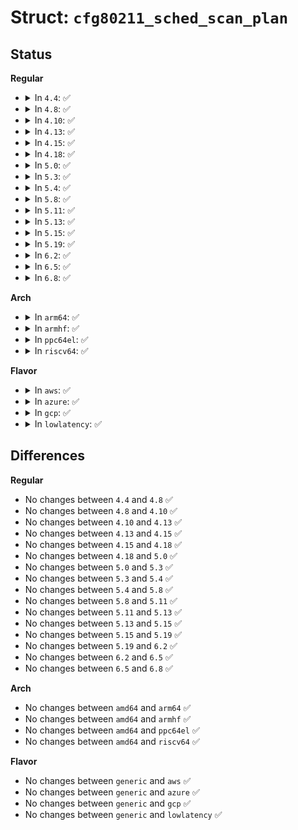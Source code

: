 # Struct: <code>cfg80211_sched_scan_plan</code>

## Status
<b>Regular</b>
<ul>
<li>
<details>
<summary>In <code>4.4</code>: ✅</summary>

```c
struct cfg80211_sched_scan_plan {
    u32 interval;
    u32 iterations;
};
```
</details>
</li>
<li>
<details>
<summary>In <code>4.8</code>: ✅</summary>

```c
struct cfg80211_sched_scan_plan {
    u32 interval;
    u32 iterations;
};
```
</details>
</li>
<li>
<details>
<summary>In <code>4.10</code>: ✅</summary>

```c
struct cfg80211_sched_scan_plan {
    u32 interval;
    u32 iterations;
};
```
</details>
</li>
<li>
<details>
<summary>In <code>4.13</code>: ✅</summary>

```c
struct cfg80211_sched_scan_plan {
    u32 interval;
    u32 iterations;
};
```
</details>
</li>
<li>
<details>
<summary>In <code>4.15</code>: ✅</summary>

```c
struct cfg80211_sched_scan_plan {
    u32 interval;
    u32 iterations;
};
```
</details>
</li>
<li>
<details>
<summary>In <code>4.18</code>: ✅</summary>

```c
struct cfg80211_sched_scan_plan {
    u32 interval;
    u32 iterations;
};
```
</details>
</li>
<li>
<details>
<summary>In <code>5.0</code>: ✅</summary>

```c
struct cfg80211_sched_scan_plan {
    u32 interval;
    u32 iterations;
};
```
</details>
</li>
<li>
<details>
<summary>In <code>5.3</code>: ✅</summary>

```c
struct cfg80211_sched_scan_plan {
    u32 interval;
    u32 iterations;
};
```
</details>
</li>
<li>
<details>
<summary>In <code>5.4</code>: ✅</summary>

```c
struct cfg80211_sched_scan_plan {
    u32 interval;
    u32 iterations;
};
```
</details>
</li>
<li>
<details>
<summary>In <code>5.8</code>: ✅</summary>

```c
struct cfg80211_sched_scan_plan {
    u32 interval;
    u32 iterations;
};
```
</details>
</li>
<li>
<details>
<summary>In <code>5.11</code>: ✅</summary>

```c
struct cfg80211_sched_scan_plan {
    u32 interval;
    u32 iterations;
};
```
</details>
</li>
<li>
<details>
<summary>In <code>5.13</code>: ✅</summary>

```c
struct cfg80211_sched_scan_plan {
    u32 interval;
    u32 iterations;
};
```
</details>
</li>
<li>
<details>
<summary>In <code>5.15</code>: ✅</summary>

```c
struct cfg80211_sched_scan_plan {
    u32 interval;
    u32 iterations;
};
```
</details>
</li>
<li>
<details>
<summary>In <code>5.19</code>: ✅</summary>

```c
struct cfg80211_sched_scan_plan {
    u32 interval;
    u32 iterations;
};
```
</details>
</li>
<li>
<details>
<summary>In <code>6.2</code>: ✅</summary>

```c
struct cfg80211_sched_scan_plan {
    u32 interval;
    u32 iterations;
};
```
</details>
</li>
<li>
<details>
<summary>In <code>6.5</code>: ✅</summary>

```c
struct cfg80211_sched_scan_plan {
    u32 interval;
    u32 iterations;
};
```
</details>
</li>
<li>
<details>
<summary>In <code>6.8</code>: ✅</summary>

```c
struct cfg80211_sched_scan_plan {
    u32 interval;
    u32 iterations;
};
```
</details>
</li>
</ul>
<b>Arch</b>
<ul>
<li>
<details>
<summary>In <code>arm64</code>: ✅</summary>

```c
struct cfg80211_sched_scan_plan {
    u32 interval;
    u32 iterations;
};
```
</details>
</li>
<li>
<details>
<summary>In <code>armhf</code>: ✅</summary>

```c
struct cfg80211_sched_scan_plan {
    u32 interval;
    u32 iterations;
};
```
</details>
</li>
<li>
<details>
<summary>In <code>ppc64el</code>: ✅</summary>

```c
struct cfg80211_sched_scan_plan {
    u32 interval;
    u32 iterations;
};
```
</details>
</li>
<li>
<details>
<summary>In <code>riscv64</code>: ✅</summary>

```c
struct cfg80211_sched_scan_plan {
    u32 interval;
    u32 iterations;
};
```
</details>
</li>
</ul>
<b>Flavor</b>
<ul>
<li>
<details>
<summary>In <code>aws</code>: ✅</summary>

```c
struct cfg80211_sched_scan_plan {
    u32 interval;
    u32 iterations;
};
```
</details>
</li>
<li>
<details>
<summary>In <code>azure</code>: ✅</summary>

```c
struct cfg80211_sched_scan_plan {
    u32 interval;
    u32 iterations;
};
```
</details>
</li>
<li>
<details>
<summary>In <code>gcp</code>: ✅</summary>

```c
struct cfg80211_sched_scan_plan {
    u32 interval;
    u32 iterations;
};
```
</details>
</li>
<li>
<details>
<summary>In <code>lowlatency</code>: ✅</summary>

```c
struct cfg80211_sched_scan_plan {
    u32 interval;
    u32 iterations;
};
```
</details>
</li>
</ul>

## Differences
<b>Regular</b>
<ul>
<li>
No changes between <code>4.4</code> and <code>4.8</code> ✅
</li>
<li>
No changes between <code>4.8</code> and <code>4.10</code> ✅
</li>
<li>
No changes between <code>4.10</code> and <code>4.13</code> ✅
</li>
<li>
No changes between <code>4.13</code> and <code>4.15</code> ✅
</li>
<li>
No changes between <code>4.15</code> and <code>4.18</code> ✅
</li>
<li>
No changes between <code>4.18</code> and <code>5.0</code> ✅
</li>
<li>
No changes between <code>5.0</code> and <code>5.3</code> ✅
</li>
<li>
No changes between <code>5.3</code> and <code>5.4</code> ✅
</li>
<li>
No changes between <code>5.4</code> and <code>5.8</code> ✅
</li>
<li>
No changes between <code>5.8</code> and <code>5.11</code> ✅
</li>
<li>
No changes between <code>5.11</code> and <code>5.13</code> ✅
</li>
<li>
No changes between <code>5.13</code> and <code>5.15</code> ✅
</li>
<li>
No changes between <code>5.15</code> and <code>5.19</code> ✅
</li>
<li>
No changes between <code>5.19</code> and <code>6.2</code> ✅
</li>
<li>
No changes between <code>6.2</code> and <code>6.5</code> ✅
</li>
<li>
No changes between <code>6.5</code> and <code>6.8</code> ✅
</li>
</ul>
<b>Arch</b>
<ul>
<li>
No changes between <code>amd64</code> and <code>arm64</code> ✅
</li>
<li>
No changes between <code>amd64</code> and <code>armhf</code> ✅
</li>
<li>
No changes between <code>amd64</code> and <code>ppc64el</code> ✅
</li>
<li>
No changes between <code>amd64</code> and <code>riscv64</code> ✅
</li>
</ul>
<b>Flavor</b>
<ul>
<li>
No changes between <code>generic</code> and <code>aws</code> ✅
</li>
<li>
No changes between <code>generic</code> and <code>azure</code> ✅
</li>
<li>
No changes between <code>generic</code> and <code>gcp</code> ✅
</li>
<li>
No changes between <code>generic</code> and <code>lowlatency</code> ✅
</li>
</ul>
